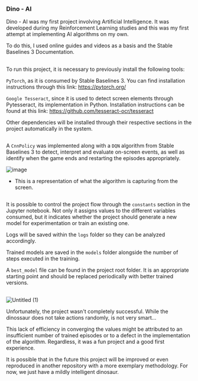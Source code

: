 ### Dino - AI

Dino - AI was my first project involving Artificial Intelligence. It was developed during my Reinforcement Learning studies and this was my first attempt at implementing AI algorithms on my own.

To do this, I used online guides and videos as a basis and the Stable Baselines 3 Documentation.

##

To run this project, it is necessary to previously install the following tools:

```PyTorch```, as it is consumed by Stable Baselines 3. You can find installation instructions through this link: https://pytorch.org/

```Google Tesseract```, since it is used to detect screen elements through Pytesseract, its implementation in Python. Installation instructions can be found at this link: https://github.com/tesseract-ocr/tesseract

Other dependencies will be installed through their respective sections in the project automatically in the system.

##

A ```CnnPolicy``` was implemented along with a ```DQN``` algorithm from Stable Baselines 3 to detect, interpret and evaluate on-screen events, as well as identify when the game ends and restarting the episodes appropriately.

![image](https://github.com/Henrique-Bidarte/dino-ai/assets/134324510/d44116b4-85da-42e1-b935-43acd54d9701)
- This is a representation of what the algorithm is capturing from the screen.

##

It is possible to control the project flow through the ```constants``` section in the Jupyter notebook. Not only it assigns values ​​to the different variables consumed, but it indicates whether the project should generate a new model for experimentation or train an existing one.

Logs will be saved within the ```logs``` folder so they can be analyzed accordingly.

Trained models are saved in the ```models``` folder alongside the number of steps executed in the training.

A ```best_model``` file can be found in the project root folder. It is an appropriate starting point and should be replaced periodically with better trained versions.

## 

![Untitled (1)](https://github.com/Henrique-Bidarte/dino-ai/assets/134324510/8464670b-a154-4cfa-ae4e-1a2648e78073)

Unfortunately, the project wasn't completely successful. While the dinossaur does not take actions randomly, is not very smart...

This lack of efficiency in converging the values ​​might be attributed to an insufficient number of trained episodes or to a defect in the implementation of the algorithm. Regardless, it was a fun project and a good first experience.

It is possible that in the future this project will be improved or even reproduced in another repository with a more exemplary methodology. For now, we just have a mildly intelligent dinosaur.

  



